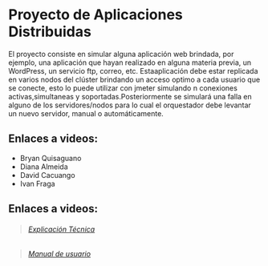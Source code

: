 # Proyecto de Aplicaciones Distribuidas

El proyecto consiste en simular alguna aplicación web brindada, por ejemplo, una aplicación que hayan realizado en alguna materia previa, un WordPress, un servicio ftp, correo, etc. Estaaplicación debe estar replicada en varios nodos del clúster brindando un acceso optimo a cada usuario que se conecte, esto lo puede utilizar con jmeter simulando n conexiones activas,simultaneas y soportadas.Posteriormente se simulará una falla en alguno de los servidores/nodos para lo cual el orquestador
debe levantar un nuevo servidor, manual o automáticamente.

## Enlaces a videos:
- Bryan Quisaguano
- Diana Almeida
- David Cacuango
- Ivan Fraga

## Enlaces a videos:
> ######  [Explicación Técnica](https://epnecuador-my.sharepoint.com/:b:/g/personal/diana_almeida01_epn_edu_ec/EUY_veI22y1IpDNEJYGDDdwB-eYNZXuu22IINJyfnJGpsQ?e=NQ7tOS)

> ######  [Manual de usuario](https://youtu.be/v-SxqoxMKGE)
